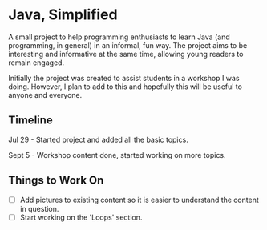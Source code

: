 # Java, Simplified

A small project to help programming enthusiasts to learn Java (and programming, in general) in an informal, fun way. The project aims to be interesting and informative at the same time, allowing young readers to remain engaged.

Initially the project was created to assist students in a workshop I was doing. However, I plan to add to this and hopefully this will be useful to anyone and everyone.

## Timeline

Jul 29 - Started project and added all the basic topics.

Sept 5 - Workshop content done, started working on more topics.

## Things to Work On

* [ ] Add pictures to existing content so it is easier to understand the content in question.
* [ ] Start working on the 'Loops' section.
